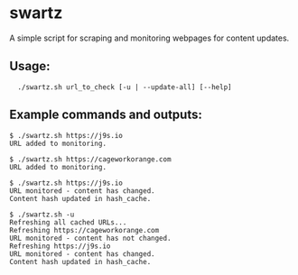 # swartz
A simple script for scraping and monitoring webpages for content updates.

## Usage:
```
  ./swartz.sh url_to_check [-u | --update-all] [--help]
```

## Example commands and outputs:
```
$ ./swartz.sh https://j9s.io
URL added to monitoring.

$ ./swartz.sh https://cageworkorange.com
URL added to monitoring.

$ ./swartz.sh https://j9s.io
URL monitored - content has changed.
Content hash updated in hash_cache.

$ ./swartz.sh -u
Refreshing all cached URLs...
Refreshing https://cageworkorange.com
URL monitored - content has not changed.
Refreshing https://j9s.io
URL monitored - content has changed.
Content hash updated in hash_cache.
```
